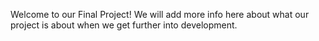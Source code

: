 Welcome to our Final Project! We will add more info here about what our project is about when we get further into development.
